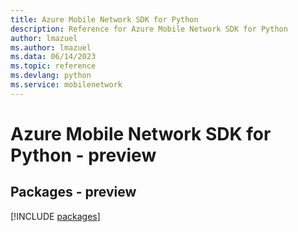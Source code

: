 ```yaml
---
title: Azure Mobile Network SDK for Python
description: Reference for Azure Mobile Network SDK for Python
author: lmazuel
ms.author: lmazuel
ms.data: 06/14/2023
ms.topic: reference
ms.devlang: python
ms.service: mobilenetwork
---
```

# Azure Mobile Network SDK for Python - preview
## Packages - preview
[!INCLUDE [packages](mobile-network-index.md)]
